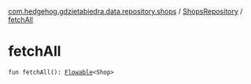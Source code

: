[com.hedgehog.gdzietabiedra.data.repository.shops](../index.md) / [ShopsRepository](index.md) / [fetchAll](./fetch-all.md)

# fetchAll

`fun fetchAll(): `[`Flowable`](http://reactivex.io/RxJava/javadoc/io/reactivex/Flowable.html)`<Shop>`